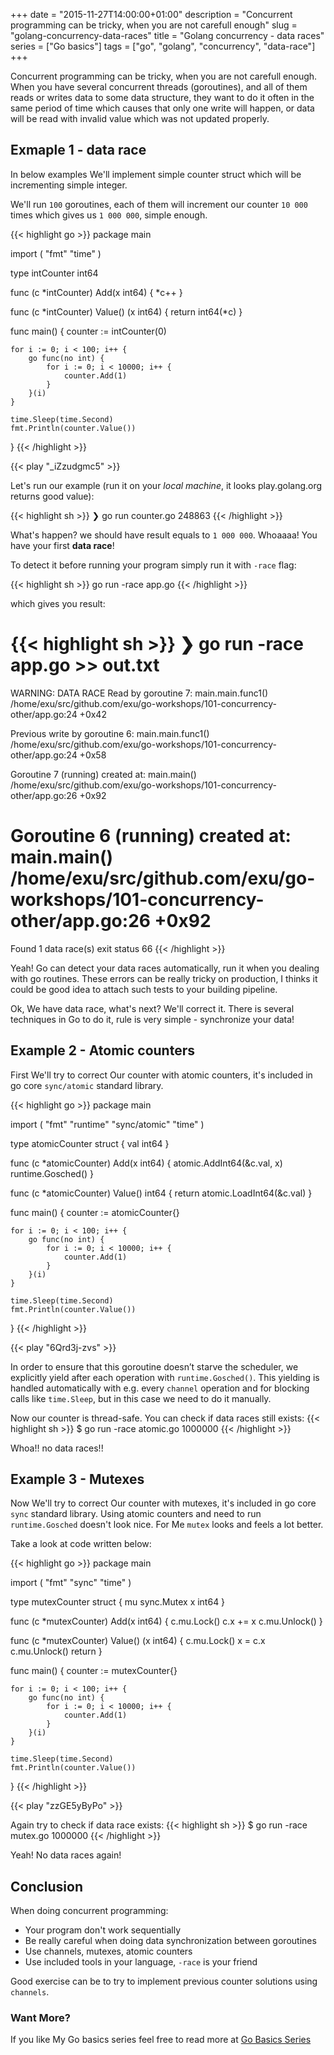 +++
date = "2015-11-27T14:00:00+01:00"
description = "Concurrent programming can be tricky, when you are not carefull enough"
slug = "golang-concurrency-data-races"
title = "Golang concurrency - data races"
series = ["Go basics"]
tags = ["go", "golang", "concurrency", "data-race"]
+++



Concurrent programming can be tricky, when you are not carefull enough. When you have
several concurrent threads (goroutines), and all of them reads or writes data to some
data structure, they want to do it often in the same period of time which causes that
only one write will happen, or data will be read with invalid value which was not
updated properly.

## Exmaple 1 - data race

In below examples We'll implement simple counter struct which will be incrementing
simple integer.

We'll run `100` goroutines, each of them will increment our counter `10 000` times
which gives us `1 000 000`, simple enough.

{{< highlight go >}}
package main

import (
	"fmt"
	"time"
)

type intCounter int64

func (c *intCounter) Add(x int64) {
	*c++
}

func (c *intCounter) Value() (x int64) {
	return int64(*c)
}

func main() {
	counter := intCounter(0)

	for i := 0; i < 100; i++ {
		go func(no int) {
			for i := 0; i < 10000; i++ {
				counter.Add(1)
			}
		}(i)
	}

	time.Sleep(time.Second)
	fmt.Println(counter.Value())

}
{{< /highlight >}}


{{< play "_iZzudgmc5" >}}

Let's run our example (run it on your *local machine*, it looks play.golang.org returns good value):

{{< highlight sh >}}
❯ go run counter.go
248863
{{< /highlight >}}


What's happen? we should have result equals to `1 000 000`.
Whoaaaa! You have your first <strong>data race</strong>!


To detect it before running your program simply run it with `-race` flag:

{{< highlight sh >}}
go run -race app.go
{{< /highlight >}}


which gives you result:

{{< highlight sh >}}
❯ go run -race app.go >> out.txt
==================
WARNING: DATA RACE
Read by goroutine 7:
  main.main.func1()
      /home/exu/src/github.com/exu/go-workshops/101-concurrency-other/app.go:24 +0x42

Previous write by goroutine 6:
  main.main.func1()
      /home/exu/src/github.com/exu/go-workshops/101-concurrency-other/app.go:24 +0x58

Goroutine 7 (running) created at:
  main.main()
      /home/exu/src/github.com/exu/go-workshops/101-concurrency-other/app.go:26 +0x92

Goroutine 6 (running) created at:
  main.main()
      /home/exu/src/github.com/exu/go-workshops/101-concurrency-other/app.go:26 +0x92
==================
Found 1 data race(s)
exit status 66
{{< /highlight >}}

Yeah! Go can detect your data races automatically, run it when you dealing with go routines. These errors can be really tricky on production, I thinks it could be good idea to attach such tests to your building pipeline.

Ok, We have data race, what's next? We'll correct it. There is several techniques in Go
to do it, rule is very simple - synchronize your data!



## Example 2 - Atomic counters

First We'll try to correct Our counter with atomic counters, it's included in go core `sync/atomic` standard library.

{{< highlight go >}}
package main

import (
	"fmt"
	"runtime"
	"sync/atomic"
	"time"
)

type atomicCounter struct {
	val int64
}

func (c *atomicCounter) Add(x int64) {
	atomic.AddInt64(&c.val, x)
	runtime.Gosched()
}

func (c *atomicCounter) Value() int64 {
	return atomic.LoadInt64(&c.val)
}

func main() {
	counter := atomicCounter{}

	for i := 0; i < 100; i++ {
		go func(no int) {
			for i := 0; i < 10000; i++ {
				counter.Add(1)
			}
		}(i)
	}

	time.Sleep(time.Second)
	fmt.Println(counter.Value())
}
{{< /highlight >}}

{{< play "6Qrd3j-zvs" >}}

In order to ensure that this goroutine doesn’t starve the scheduler, we
explicitly yield after each operation with `runtime.Gosched()`. This
yielding is handled automatically with e.g. every `channel` operation and
for blocking calls like `time.Sleep`, but in this case we need to do it
manually.

Now our counter is thread-safe. You can check if data races still exists:
{{< highlight sh >}}
$ go run -race atomic.go
1000000
{{< /highlight >}}

Whoa!! no data races!!

## Example 3 - Mutexes

Now We'll try to correct Our counter with mutexes, it's included in go core `sync` standard library. Using atomic counters and need to run `runtime.Gosched` doesn't look nice. For
Me `mutex` looks and feels a lot better.

Take a look at code written below:

{{< highlight go >}}
package main

import (
	"fmt"
	"sync"
	"time"
)

type mutexCounter struct {
	mu sync.Mutex
	x  int64
}

func (c *mutexCounter) Add(x int64) {
	c.mu.Lock()
	c.x += x
	c.mu.Unlock()
}

func (c *mutexCounter) Value() (x int64) {
	c.mu.Lock()
	x = c.x
	c.mu.Unlock()
	return
}

func main() {
	counter := mutexCounter{}

	for i := 0; i < 100; i++ {
		go func(no int) {
			for i := 0; i < 10000; i++ {
				counter.Add(1)
			}
		}(i)
	}

	time.Sleep(time.Second)
	fmt.Println(counter.Value())

}
{{< /highlight >}}

{{< play "zzGE5yByPo" >}}

Again try to check if data race exists:
{{< highlight sh >}}
$ go run -race mutex.go
1000000
{{< /highlight >}}

Yeah! No data races again!


## Conclusion

When doing concurrent programming:

- Your program don't work sequentially
- Be really careful when doing data synchronization between goroutines
- Use channels, mutexes, atomic counters
- Use included tools in your language, `-race` is your friend

Good exercise can be to try to implement previous counter solutions using `channels`.


### Want More?

If you like My Go basics series feel free to read more at [Go Basics Series](/series/go-basics/)
